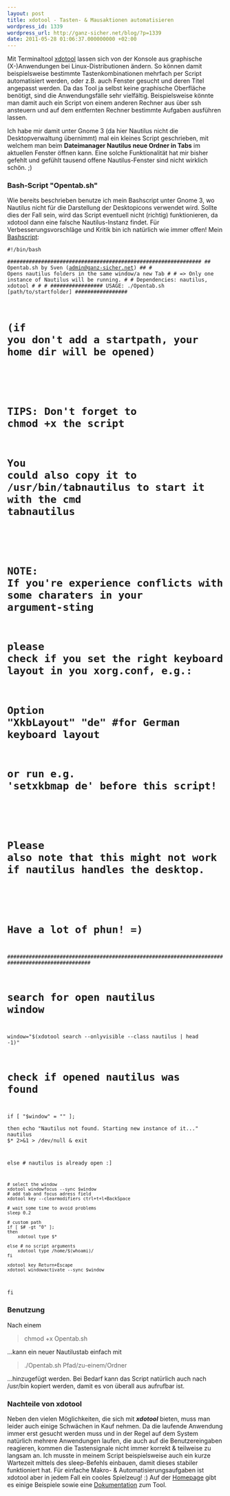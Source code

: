 ```yaml
---
layout: post
title: xdotool - Tasten- & Mausaktionen automatisieren
wordpress_id: 1339
wordpress_url: http://ganz-sicher.net/blog/?p=1339
date: 2011-05-28 01:06:37.000000000 +02:00
---
```

Mit Terminaltool <a href="http://www.semicomplete.com/projects/xdotool/">xdotool</a> lassen sich von der Konsole aus graphische (X-)Anwendungen bei Linux-Distributionen ändern. So können damit beispielsweise bestimmte Tastenkombinationen mehrfach per Script automatisiert werden, oder z.B. auch Fenster gesucht und deren Titel angepasst werden. Da das Tool ja selbst keine graphische Oberfläche benötigt, sind die Anwendungsfälle sehr vielfältig. Beispielsweise könnte man damit auch ein Script von einem anderen Rechner aus über ssh ansteuern und auf dem entfernten Rechner bestimmte Aufgaben ausführen lassen.

Ich habe mir damit unter Gnome 3 (da hier Nautilus nicht die Desktopverwaltung übernimmt) mal ein kleines Script geschrieben, mit welchem man beim <strong>Dateimanager Nautilus neue Ordner in Tabs</strong> im aktuellen Fenster öffnen kann. Eine solche Funktionalität hat mir bisher gefehlt und gefühlt tausend offene Nautilus-Fenster sind nicht wirklich schön. ;)
<h3><!--more-->Bash-Script "Opentab.sh"</h3>
Wie bereits beschrieben benutze ich mein Bashscript unter Gnome 3, wo Nautilus nicht für die Darstellung der Desktopicons verwendet wird. Sollte dies der Fall sein, wird das Script eventuell nicht (richtig) funktionieren, da xdotool dann eine falsche Nautilus-Instanz findet. Für Verbesserungsvorschläge und Kritik bin ich natürlich wie immer offen! Mein <a href="http://www.ganz-sicher.net/scripts/myscripts/Opentab.sh">Bashscript</a>:

<code lang="bash">#!/bin/bash	
                 ###############################################################
                ##      Opentab.sh by Sven (admin@ganz-sicher.net)             ##
                #       Opens nautilus folders in the same window/a new Tab     #
                #       => Only one instance of Nautilus will be running.       #
                #       Dependencies: nautilus, xdotool                         #
                #                                                               #
#################       USAGE: ./Opentab.sh [path/to/startfolder]               #################
#                 (if you don't add a startpath, your home dir will be opened)                  #
#                                                                                               #
#	      TIPS: Don't forget to chmod +x the script                                             #
#       You could also copy it to /usr/bin/tabnautilus to start it with the cmd tabnautilus     #
#                                                                                               #
#       NOTE: If you're experience conflicts with some charaters in your argument-sting         #
#       please check if you set the right keyboard layout in you xorg.conf, e.g.:               #		
#       Option "XkbLayout" "de"         #for German keyboard layout                             #
#       or run e.g. 'setxkbmap de' before this script!                                          #
#                                                                                               #
#       Please also note that this might not work if nautilus handles the desktop.              #
#                                                                                               #
#                                  Have a lot of phun! =)                                       #
#################################################################################################

# search for open nautilus window
window="$(xdotool search --onlyvisible --class nautilus | head -1)"

# check if opened nautilus was found
if [ "$window" = "" ]; 	
then
	echo "Nautilus not found. Starting new instance of it..."
	nautilus $* 2>&1 > /dev/null &
	exit

else # nautilus is already open :]

	# select the window
	xdotool windowfocus --sync $window
	# add tab and focus adress field
	xdotool key --clearmodifiers ctrl+t+l+BackSpace 

	# wait some time to avoid problems
	sleep 0.2

	# custom path
	if [ $# -gt "0" ]; 
	then
		xdotool type $*

	else # no script arguments 
		xdotool type /home/$(whoami)/
	fi
	
	xdotool key Return+Escape
	xdotool windowactivate --sync $window	
fi</code>

<h3>Benutzung</h3>
Nach einem

<blockquote>chmod +x Opentab.sh</blockquote>

...kann ein neuer Nautilustab einfach mit

<blockquote>./Opentab.sh Pfad/zu-einem/Ordner</blockquote>

...hinzugefügt werden. Bei Bedarf kann das Script natürlich auch nach /usr/bin kopiert werden, damit es von überall aus aufrufbar ist.
<h3>Nachteile von xdotool</h3>
Neben den vielen Möglichkeiten, die sich mit <em><strong>xdotool</strong></em> bieten, muss man leider auch einige Schwächen in Kauf nehmen. Da die laufende Anwendung immer erst gesucht werden muss und in der Regel auf dem System natürlich mehrere Anwendungen laufen, die auch auf die Benutzereingaben reagieren, kommen die Tastensignale nicht immer korrekt &amp; teilweise zu langsam an. Ich musste in meinem Script beispielsweise auch ein kurze Wartezeit mittels des sleep-Befehls einbauen, damit dieses stabiler funktioniert hat.
Für einfache Makro- &amp; Automatisierungsaufgaben ist xdotool aber in jedem Fall ein cooles Spielzeug! :) Auf der <a href="http://www.semicomplete.com/projects/xdotool/">Homepage</a> gibt es einige Beispiele sowie eine <a href="http://www.semicomplete.com/projects/xdotool/xdotool.xhtml">Dokumentation</a> zum Tool.
